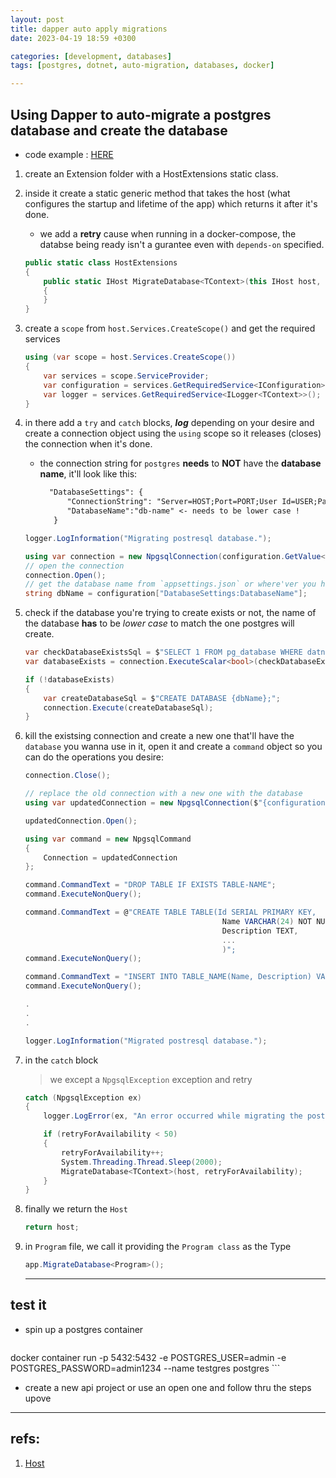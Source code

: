 ```yaml
---
layout: post
title: dapper auto apply migrations
date: 2023-04-19 18:59 +0300

categories: [development, databases]
tags: [postgres, dotnet, auto-migration, databases, docker]

---
```


## Using Dapper to auto-migrate a postgres database and create the database


- code example : [HERE](https://github.com/CanaanGM/Microservices-in-dotnet/blob/main/src/Services/Discount/Discount.API/Extensions/HostExtensions.cs)

1. create an Extension folder with a HostExtensions static class.
2. inside it create a static generic method that takes the host (what configures the startup and lifetime of the app) which returns it after it's done.
    - we add a **retry** cause when running in a docker-compose, the databse being ready isn't a gurantee even with `depends-on` specified.

    ```c#
    public static class HostExtensions
    {
        public static IHost MigrateDatabase<TContext>(this IHost host, int? retry = 0)
        {
        }
    }
    ```
3. create a `scope` from `host.Services.CreateScope()` and get the required services 
    ```c#
    using (var scope = host.Services.CreateScope())
    {
        var services = scope.ServiceProvider;
        var configuration = services.GetRequiredService<IConfiguration>();
        var logger = services.GetRequiredService<ILogger<TContext>>();
    }
    ```
4. in there add a `try` and `catch` blocks, ***log*** depending on your desire and create a connection object using the `using` scope so it releases (closes) the connection when it's done.
    - the connection string for `postgres` **needs** to **NOT** have the **database name**, it'll look like this:
      ```txt
        "DatabaseSettings": {
            "ConnectionString": "Server=HOST;Port=PORT;User Id=USER;Password=PASS;",
            "DatabaseName":"db-name" <- needs to be lower case !
         }
      ```

    ```c#
    logger.LogInformation("Migrating postresql database.");

    using var connection = new NpgsqlConnection(configuration.GetValue<string>("DatabaseSettings:ConnectionString"));
    // open the connection
    connection.Open();
    // get the database name from `appsettings.json` or where'ver you have it
    string dbName = configuration["DatabaseSettings:DatabaseName"];

    ```

5. check if the database you're trying to create exists or not, the name of the database **has** to be *lower case* to match the one postgres will create.

    ```c#
    var checkDatabaseExistsSql = $"SELECT 1 FROM pg_database WHERE datname = '{dbName}'";
    var databaseExists = connection.ExecuteScalar<bool>(checkDatabaseExistsSql);

    if (!databaseExists)
    {
        var createDatabaseSql = $"CREATE DATABASE {dbName};";
        connection.Execute(createDatabaseSql);
    }
    ```
6. kill the existsing connection and create a new one that'll have the `database` you wanna use in it, open it and create a `command` object so you can do the operations you desire:
    ```c#
    connection.Close();

    // replace the old connection with a new one with the database
    using var updatedConnection = new NpgsqlConnection($"{configuration["DatabaseSettings:ConnectionString"]}Database={dbName};");
    
    updatedConnection.Open();

    using var command = new NpgsqlCommand
    {
        Connection = updatedConnection
    };
    ```
    ```c#
    command.CommandText = "DROP TABLE IF EXISTS TABLE-NAME";
    command.ExecuteNonQuery();

    command.CommandText = @"CREATE TABLE TABLE(Id SERIAL PRIMARY KEY, 
                                                Name VARCHAR(24) NOT NULL,
                                                Description TEXT,
                                                ...
                                                )";
    command.ExecuteNonQuery();

    command.CommandText = "INSERT INTO TABLE_NAME(Name, Description) VALUES('STUFF', 'IN HERE');";
    command.ExecuteNonQuery();

    .
    .
    .

    logger.LogInformation("Migrated postresql database.");
    ```

7. in the `catch` block
    > we except a `NpgsqlException` exception and retry 

    ```c# 
    catch (NpgsqlException ex)
    {
        logger.LogError(ex, "An error occurred while migrating the postresql database");

        if (retryForAvailability < 50)
        {
            retryForAvailability++;
            System.Threading.Thread.Sleep(2000);
            MigrateDatabase<TContext>(host, retryForAvailability);
        }
    }
    ```
8. finally we return the `Host`
    ```c# 
    return host;
    ```
9. in `Program` file, we call it providing the `Program class` as the Type
    ```c#
    app.MigrateDatabase<Program>();
    ```

    ---

## test it

- spin up a postgres container

    ```bash
docker container run -p 5432:5432 -e POSTGRES_USER=admin -e POSTGRES_PASSWORD=admin1234 --name testgres postgres
    ```

- create a new api project or use an open one and follow thru the steps upove

---

## refs:

1. [Host](https://learn.microsoft.com/en-us/aspnet/core/fundamentals/host/web-host?view=aspnetcore-7.0)